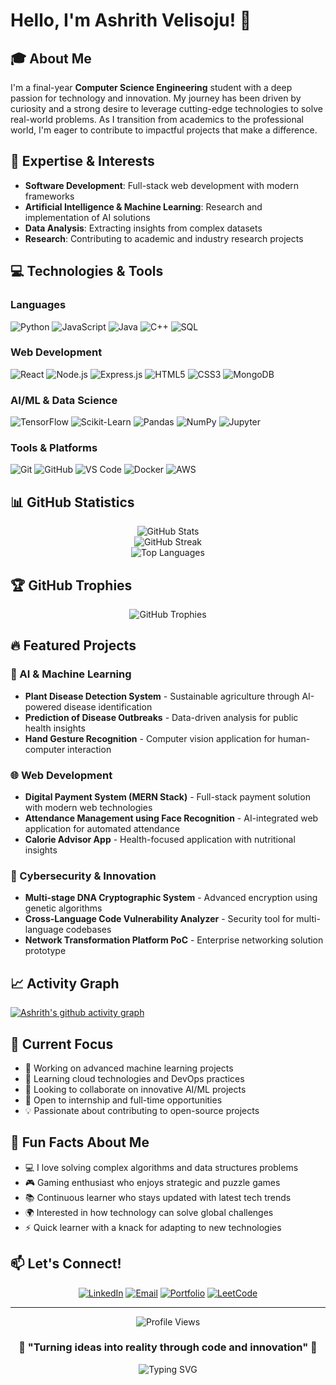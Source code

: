 # Hello, I'm Ashrith Velisoju! 👋

## 🎓 About Me
I'm a final-year **Computer Science Engineering** student with a deep passion for technology and innovation. My journey has been driven by curiosity and a strong desire to leverage cutting-edge technologies to solve real-world problems. As I transition from academics to the professional world, I'm eager to contribute to impactful projects that make a difference.

## 🚀 Expertise & Interests
- **Software Development**: Full-stack web development with modern frameworks
- **Artificial Intelligence & Machine Learning**: Research and implementation of AI solutions
- **Data Analysis**: Extracting insights from complex datasets
- **Research**: Contributing to academic and industry research projects

## 💻 Technologies & Tools

### Languages
![Python](https://img.shields.io/badge/Python-3776AB?style=for-the-badge&logo=python&logoColor=white)
![JavaScript](https://img.shields.io/badge/JavaScript-F7DF1E?style=for-the-badge&logo=javascript&logoColor=black)
![Java](https://img.shields.io/badge/Java-ED8B00?style=for-the-badge&logo=java&logoColor=white)
![C++](https://img.shields.io/badge/C%2B%2B-00599C?style=for-the-badge&logo=c%2B%2B&logoColor=white)
![SQL](https://img.shields.io/badge/SQL-316192?style=for-the-badge&logo=postgresql&logoColor=white)

### Web Development
![React](https://img.shields.io/badge/React-20232A?style=for-the-badge&logo=react&logoColor=61DAFB)
![Node.js](https://img.shields.io/badge/Node.js-43853D?style=for-the-badge&logo=node.js&logoColor=white)
![Express.js](https://img.shields.io/badge/Express.js-404D59?style=for-the-badge)
![HTML5](https://img.shields.io/badge/HTML5-E34F26?style=for-the-badge&logo=html5&logoColor=white)
![CSS3](https://img.shields.io/badge/CSS3-1572B6?style=for-the-badge&logo=css3&logoColor=white)
![MongoDB](https://img.shields.io/badge/MongoDB-4EA94B?style=for-the-badge&logo=mongodb&logoColor=white)

### AI/ML & Data Science
![TensorFlow](https://img.shields.io/badge/TensorFlow-FF6F00?style=for-the-badge&logo=tensorflow&logoColor=white)
![Scikit-Learn](https://img.shields.io/badge/scikit--learn-F7931E?style=for-the-badge&logo=scikit-learn&logoColor=white)
![Pandas](https://img.shields.io/badge/pandas-150458?style=for-the-badge&logo=pandas&logoColor=white)
![NumPy](https://img.shields.io/badge/numpy-013243?style=for-the-badge&logo=numpy&logoColor=white)
![Jupyter](https://img.shields.io/badge/Jupyter-F37626?style=for-the-badge&logo=jupyter&logoColor=white)

### Tools & Platforms
![Git](https://img.shields.io/badge/Git-F05032?style=for-the-badge&logo=git&logoColor=white)
![GitHub](https://img.shields.io/badge/GitHub-100000?style=for-the-badge&logo=github&logoColor=white)
![VS Code](https://img.shields.io/badge/VS%20Code-0078d4?style=for-the-badge&logo=visual-studio-code&logoColor=white)
![Docker](https://img.shields.io/badge/Docker-2496ED?style=for-the-badge&logo=docker&logoColor=white)
![AWS](https://img.shields.io/badge/AWS-232F3E?style=for-the-badge&logo=amazon-aws&logoColor=white)

## 📊 GitHub Statistics

<div align="center">
  <img src="https://github-readme-stats.vercel.app/api?username=ashrithvelisoju&show_icons=true&theme=radical&hide_border=true&include_all_commits=true&count_private=true" alt="GitHub Stats" />
</div>

<div align="center">
  <img src="https://github-readme-streak-stats.herokuapp.com/?user=ashrithvelisoju&theme=radical&hide_border=true" alt="GitHub Streak" />
</div>

<div align="center">
  <img src="https://github-readme-stats.vercel.app/api/top-langs/?username=ashrithvelisoju&layout=compact&theme=radical&hide_border=true" alt="Top Languages" />
</div>

## 🏆 GitHub Trophies
<div align="center">
  <img src="https://github-profile-trophy.vercel.app/?username=ashrithvelisoju&theme=radical&no-frame=true&no-bg=true&margin-w=4" alt="GitHub Trophies" />
</div>

## 🔥 Featured Projects

### 🤖 AI & Machine Learning
- **Plant Disease Detection System** - Sustainable agriculture through AI-powered disease identification
- **Prediction of Disease Outbreaks** - Data-driven analysis for public health insights
- **Hand Gesture Recognition** - Computer vision application for human-computer interaction

### 🌐 Web Development
- **Digital Payment System (MERN Stack)** - Full-stack payment solution with modern web technologies
- **Attendance Management using Face Recognition** - AI-integrated web application for automated attendance
- **Calorie Advisor App** - Health-focused application with nutritional insights

### 🔐 Cybersecurity & Innovation
- **Multi-stage DNA Cryptographic System** - Advanced encryption using genetic algorithms
- **Cross-Language Code Vulnerability Analyzer** - Security tool for multi-language codebases
- **Network Transformation Platform PoC** - Enterprise networking solution prototype

## 📈 Activity Graph
[![Ashrith's github activity graph](https://github-readme-activity-graph.vercel.app/graph?username=ashrithvelisoju&theme=react-dark&hide_border=true)](https://github.com/ashutosh00710/github-readme-activity-graph)

## 🎯 Current Focus
- 🔭 Working on advanced machine learning projects
- 🌱 Learning cloud technologies and DevOps practices
- 👯 Looking to collaborate on innovative AI/ML projects
- 🤝 Open to internship and full-time opportunities
- 💡 Passionate about contributing to open-source projects

## 🌟 Fun Facts About Me
- 💻 I love solving complex algorithms and data structures problems
- 🎮 Gaming enthusiast who enjoys strategic and puzzle games
- 📚 Continuous learner who stays updated with latest tech trends
- 🌍 Interested in how technology can solve global challenges
- ⚡ Quick learner with a knack for adapting to new technologies

## 📫 Let's Connect!

<div align="center">
  
[![LinkedIn](https://img.shields.io/badge/LinkedIn-0077B5?style=for-the-badge&logo=linkedin&logoColor=white)](https://linkedin.com/in/ashrithvelisoju)
[![Email](https://img.shields.io/badge/Email-D14836?style=for-the-badge&logo=gmail&logoColor=white)](mailto:ashrithvelisoju@gmail.com)
[![Portfolio](https://img.shields.io/badge/Portfolio-FF5722?style=for-the-badge&logo=todoist&logoColor=white)](https://ashrithvelisoju.github.io)
[![LeetCode](https://img.shields.io/badge/LeetCode-FFA116?style=for-the-badge&logo=leetcode&logoColor=black)](https://leetcode.com/ashrithvelisoju)

</div>

---

<div align="center">
  <img src="https://komarev.com/ghpvc/?username=ashrithvelisoju&label=Profile%20views&color=0e75b6&style=flat" alt="Profile Views" />
</div>

<div align="center">
  <h3>💫 "Turning ideas into reality through code and innovation" 💫</h3>
</div>

<div align="center">
  
![Typing SVG](https://readme-typing-svg.herokuapp.com/?lines=Full-Stack+Developer;AI%2FML+Enthusiast;Data+Science+Explorer;Problem+Solver;Tech+Innovator&font=Fira%20Code&center=true&width=380&height=50&duration=4000&pause=1000)

</div>
